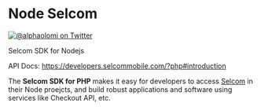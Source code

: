 # Node Selcom

[![@alphaolomi on Twitter](http://img.shields.io/badge/twitter-%40alphalomi-blue.svg?style=flat)](https://twitter.com/alphaolomi)

Selcom SDK for Nodejs

API Docs: https://developers.selcommobile.com/?php#introduction


The **Selcom SDK for PHP** makes it easy for developers to access [Selcom](#) in their Node proejcts,
and build robust applications and software using services like Checkout API, etc.
